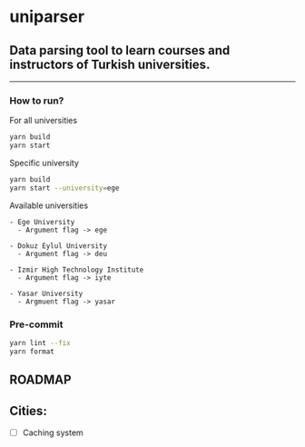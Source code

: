 # uniparser

## Data parsing tool to learn courses and instructors of Turkish universities.

---

### How to run?

For all universities

```bash
yarn build
yarn start
```

Specific university

```bash
yarn build
yarn start --university=ege
```

Available universities

```
- Ege University
  - Argument flag -> ege

- Dokuz Eylul University
  - Argument flag -> deu

- Izmir High Technology Institute
  - Argument flag -> iyte

- Yasar University
  - Argmuent flag -> yasar
```
### Pre-commit

```bash
yarn lint --fix
yarn format
```

## ROADMAP

## Cities:

- [ ] Caching system
